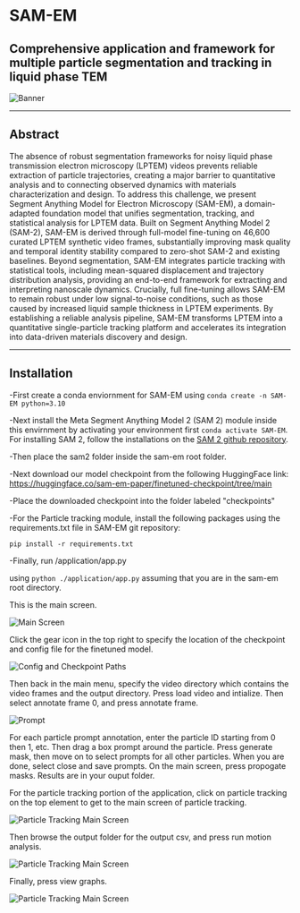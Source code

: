 # SAM-EM
## Comprehensive application and framework for multiple particle segmentation and tracking in liquid phase TEM
![Banner](./banner.jpg)
* * * * * *
## Abstract

The absence of robust segmentation frameworks for noisy liquid phase transmission electron microscopy (LPTEM) videos prevents reliable extraction of particle trajectories, creating a major barrier to quantitative analysis and to connecting observed dynamics with materials characterization and design. To address this challenge, we present Segment Anything Model for Electron Microscopy (SAM-EM), a domain-adapted foundation model that unifies segmentation, tracking, and statistical analysis for LPTEM data. Built on Segment Anything Model 2 (SAM-2), SAM-EM is derived through full-model fine-tuning on 46,600 curated LPTEM synthetic video frames, substantially improving mask quality and temporal identity stability compared to zero-shot SAM-2 and existing baselines. Beyond segmentation, SAM-EM integrates particle tracking with statistical tools, including mean-squared displacement and trajectory distribution analysis, providing an end-to-end framework for extracting and interpreting nanoscale dynamics. Crucially, full fine-tuning allows SAM-EM to remain robust under low signal-to-noise conditions, such as those caused by increased liquid sample thickness in LPTEM experiments. By establishing a reliable analysis pipeline, SAM-EM transforms LPTEM into a quantitative single-particle tracking platform and accelerates its integration into data-driven materials discovery and design.
* * * * * *

## Installation

-First create a conda enviornment for SAM-EM using `conda create -n SAM-EM python=3.10`

-Next install the Meta Segment Anything Model 2 (SAM 2) module inside this envirnment by activating your environment first `conda activate SAM-EM`. For installing SAM 2, follow the installations on the [SAM 2 github repository](https://github.com/facebookresearch/sam2).

-Then place the sam2 folder inside the sam-em root folder.

-Next download our model checkpoint from the following HuggingFace link: https://huggingface.co/sam-em-paper/finetuned-checkpoint/tree/main

-Place the downloaded checkpoint into the folder labeled "checkpoints"

-For the Particle tracking module, install the following packages using the requirements.txt file in SAM-EM git repository:

`pip install -r requirements.txt`

-Finally, run /application/app.py

using `python ./application/app.py` assuming that you are in the sam-em root directory.

This is the main screen.

![Main Screen](./main.png)

Click the gear icon in the top right to specify the location of the checkpoint and config file for the finetuned model.

![Config and Checkpoint Paths](./config_checkpoint.png)

Then back in the main menu, specify the video directory which contains the video frames and the output directory. Press load video and intialize. Then select annotate frame 0, and press annotate frame.

![Prompt](./prompt.png)


For each particle prompt annotation, enter the particle ID starting from 0 then 1, etc. Then drag a box prompt around the particle. Press generate mask, then move on to select prompts for all other particles. When you are done, select close and save prompts. On the main screen, press propogate masks. Results are in your ouput folder.

For the particle tracking portion of the application, click on particle tracking on the top element to get to the main screen of particle tracking.

![Particle Tracking Main Screen](./main_traj.png)

Then browse the output folder for the output csv, and press run motion analysis.

![Particle Tracking Main Screen](./main_traj_csv.png)

Finally, press view graphs.

![Particle Tracking Main Screen](./traj_dist.png)



